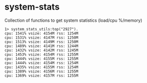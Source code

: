 system-stats
============

Collection of functions to get system statistics (load/cpu %/memory)

    1> system_stats_utils:top("2927").
    cpu: 1541% vsize: 4154M rss: 1254M
    cpu: 1531% vsize: 4147M rss: 1250M
    cpu: 1513% vsize: 4149M rss: 1250M
    cpu: 1489% vsize: 4141M rss: 1244M
    cpu: 1432% vsize: 4142M rss: 1245M
    cpu: 1453% vsize: 4154M rss: 1255M
    cpu: 1444% vsize: 4155M rss: 1255M
    cpu: 1444% vsize: 4154M rss: 1254M
    cpu: 1435% vsize: 4155M rss: 1254M
    cpu: 1389% vsize: 4156M rss: 1255M
    cpu: 1369% vsize: 4157M rss: 1255M

